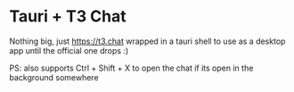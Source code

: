 # Tauri + T3 Chat

Nothing big, just https://t3.chat wrapped in a tauri shell to use as a desktop app until the official one drops :)

PS: also supports Ctrl + Shift + X to open the chat if its open in the background somewhere
